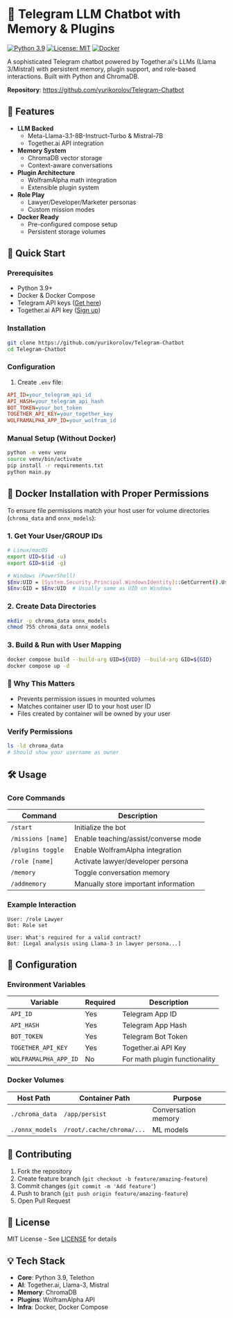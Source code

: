# 🤖 Telegram LLM Chatbot with Memory & Plugins

[![Python 3.9](https://img.shields.io/badge/python-3.9-blue.svg)](https://www.python.org/downloads/)
[![License: MIT](https://img.shields.io/badge/License-MIT-yellow.svg)](https://opensource.org/licenses/MIT)
[![Docker](https://badgen.net/badge/icon/docker?icon=docker&label)](https://docker.com)

A sophisticated Telegram chatbot powered by Together.ai's LLMs (Llama 3/Mistral) with persistent memory, plugin support, and role-based interactions. Built with Python and ChromaDB.

**Repository**: https://github.com/yurikorolov/Telegram-Chatbot

## 🌟 Features

- **LLM Backed**  
  - Meta-Llama-3.1-8B-Instruct-Turbo & Mistral-7B
  - Together.ai API integration
- **Memory System**  
  - ChromaDB vector storage
  - Context-aware conversations
- **Plugin Architecture**  
  - WolframAlpha math integration
  - Extensible plugin system
- **Role Play**  
  - Lawyer/Developer/Marketer personas
  - Custom mission modes
- **Docker Ready**  
  - Pre-configured compose setup
  - Persistent storage volumes

## 🚀 Quick Start

### Prerequisites
- Python 3.9+
- Docker & Docker Compose
- Telegram API keys ([Get here](https://my.telegram.org/auth))
- Together.ai API key ([Sign up](https://api.together.xyz/))

### Installation
```bash
git clone https://github.com/yurikorolov/Telegram-Chatbot
cd Telegram-Chatbot
```

### Configuration
1. Create `.env` file:
```ini
API_ID=your_telegram_api_id
API_HASH=your_telegram_api_hash
BOT_TOKEN=your_bot_token
TOGETHER_API_KEY=your_together_key
WOLFRAMALPHA_APP_ID=your_wolfram_id
```

### Manual Setup (Without Docker)
```bash
python -m venv venv
source venv/bin/activate
pip install -r requirements.txt
python main.py
```

## 🐳 Docker Installation with Proper Permissions

To ensure file permissions match your host user for volume directories (`chroma_data` and `onnx_models`):

### 1. Get Your User/GROUP IDs
```bash
# Linux/macOS
export UID=$(id -u)
export GID=$(id -g)

# Windows (PowerShell)
$Env:UID = [System.Security.Principal.WindowsIdentity]::GetCurrent().User.Value
$Env:GID = $Env:UID  # Usually same as UID on Windows
```

### 2. Create Data Directories
```bash
mkdir -p chroma_data onnx_models
chmod 755 chroma_data onnx_models
```

### 3. Build & Run with User Mapping
```bash
docker compose build --build-arg UID=${UID} --build-arg GID=${GID}
docker compose up -d
```

### 🔐 Why This Matters
- Prevents permission issues in mounted volumes
- Matches container user ID to your host user ID
- Files created by container will be owned by your user

### Verify Permissions
```bash
ls -ld chroma_data
# Should show your username as owner
```

## 🛠 Usage

### Core Commands
| Command                | Description                          |
|------------------------|--------------------------------------|
| `/start`               | Initialize the bot                   |
| `/missions [name]`     | Enable teaching/assist/converse mode |
| `/plugins toggle`      | Enable WolframAlpha integration      |
| `/role [name]`         | Activate lawyer/developer persona    |
| `/memory`              | Toggle conversation memory           |
| `/addmemory`           | Manually store important information |

### Example Interaction
```
User: /role Lawyer
Bot: Role set

User: What's required for a valid contract?
Bot: [Legal analysis using Llama-3 in lawyer persona...]
```

## 🔧 Configuration

### Environment Variables
| Variable               | Required | Description                     |
|------------------------|----------|---------------------------------|
| `API_ID`               | Yes      | Telegram App ID                 |
| `API_HASH`             | Yes      | Telegram App Hash               |
| `BOT_TOKEN`            | Yes      | Telegram Bot Token              |
| `TOGETHER_API_KEY`     | Yes      | Together.ai API Key             |
| `WOLFRAMALPHA_APP_ID`  | No       | For math plugin functionality   |

### Docker Volumes
| Host Path             | Container Path            | Purpose               |
|-----------------------|---------------------------|-----------------------|
| `./chroma_data`       | `/app/persist`            | Conversation memory   |
| `./onnx_models`       | `/root/.cache/chroma/...` | ML models             |

## 🤝 Contributing

1. Fork the repository
2. Create feature branch (`git checkout -b feature/amazing-feature`)
3. Commit changes (`git commit -m 'Add feature'`)
4. Push to branch (`git push origin feature/amazing-feature`)
5. Open Pull Request

## 📜 License

MIT License - See [LICENSE](LICENSE) for details

## 💡 Tech Stack

- **Core**: Python 3.9, Telethon
- **AI**: Together.ai, Llama-3, Mistral
- **Memory**: ChromaDB
- **Plugins**: WolframAlpha API
- **Infra**: Docker, Docker Compose